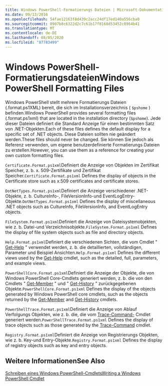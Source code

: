 ```yaml
---
title: Windows PowerShell-Formatierungs Dateien | Microsoft-Dokumentation
ms.date: 09/13/2016
ms.openlocfilehash: 54fae12163f8d439c2acc24df17ed140a556cba0
ms.sourcegitcommit: 0907b8c6322d2c7c61b17f8168d53452c8964b41
ms.translationtype: MT
ms.contentlocale: de-DE
ms.lasthandoff: 08/05/2020
ms.locfileid: "87783499"
---
```

# <a name="windows-powershell-formatting-files"></a><span data-ttu-id="3f6ac-102">Windows PowerShell-Formatierungsdateien</span><span class="sxs-lookup"><span data-stu-id="3f6ac-102">Windows PowerShell Formatting Files</span></span>

<span data-ttu-id="3f6ac-103">Windows PowerShell stellt mehrere Formatierungs Dateien (.format.ps1XML) bereit, die sich im Installationsverzeichnis ( `$pshome` ) befinden.</span><span class="sxs-lookup"><span data-stu-id="3f6ac-103">Windows PowerShell provides several formatting files (.format.ps1xml) that are located in the installation directory (`$pshome`).</span></span> <span data-ttu-id="3f6ac-104">Jede dieser Dateien definiert die Standard Anzeige für einen bestimmten Satz von .NET-Objekten.</span><span class="sxs-lookup"><span data-stu-id="3f6ac-104">Each of these files defines the default display for a specific set of .NET objects.</span></span> <span data-ttu-id="3f6ac-105">Diese Dateien sollten nie geändert werden.</span><span class="sxs-lookup"><span data-stu-id="3f6ac-105">These files should never be changed.</span></span> <span data-ttu-id="3f6ac-106">Sie können Sie jedoch als Referenz verwenden, um eigene benutzerdefinierte Formatierungs Dateien zu erstellen.</span><span class="sxs-lookup"><span data-stu-id="3f6ac-106">However, you can use them as a reference for creating your own custom formatting files.</span></span>

<span data-ttu-id="3f6ac-107">`Certificate.Format.ps1xml`Definiert die Anzeige von Objekten im Zertifikat Speicher, z. b. x. 509-Zertifikate und Zertifikat Speicher.</span><span class="sxs-lookup"><span data-stu-id="3f6ac-107">`Certificate.Format.ps1xml` Defines the display of objects in the Certificate store such as x.509 certificates and certificate stores.</span></span>

<span data-ttu-id="3f6ac-108">`DotNetTypes.Format.ps1xml`Definiert die Anzeige verschiedener .NET-Objekte, z. b. CultureInfo-, FileVersionInfo-und EventLogEntry-Objekte.</span><span class="sxs-lookup"><span data-stu-id="3f6ac-108">`DotNetTypes.Format.ps1xml` Defines the display of miscellaneous .NET objects such as CultureInfo, FileVersionInfo, and EventLogEntry objects.</span></span>

<span data-ttu-id="3f6ac-109">`FileSystem.Format.ps1xml`Definiert die Anzeige von Dateisystemobjekten, wie z. b. Datei-und Verzeichnisobjekte.</span><span class="sxs-lookup"><span data-stu-id="3f6ac-109">`FileSystem.Format.ps1xml` Defines the display of file system objects such as file and directory objects.</span></span>

<span data-ttu-id="3f6ac-110">`Help.Format.ps1xml`Definiert die verschiedenen Sichten, die vom Cmdlet " [Get-Help](/powershell/module/Microsoft.PowerShell.Core/Get-Help) " verwendet werden, z. b. die detaillierten, vollständigen, Parameter und Beispiel Ansichten.</span><span class="sxs-lookup"><span data-stu-id="3f6ac-110">`Help.Format.ps1xml` Defines the different views used by the [Get-Help](/powershell/module/Microsoft.PowerShell.Core/Get-Help) cmdlet, such as the detailed, full, parameters, and example views.</span></span>

<span data-ttu-id="3f6ac-111">`PowerShellCore.Format.ps1xml`Definiert die Anzeige der Objekte, die von Windows PowerShell Core-Cmdlets generiert werden, z. b. die von den Cmdlets " [Get-Member](/powershell/module/Microsoft.PowerShell.Utility/Get-Member) " und " [Get-History](/powershell/module/Microsoft.PowerShell.Core/Get-History) " zurückgegebenen Objekte.</span><span class="sxs-lookup"><span data-stu-id="3f6ac-111">`PowerShellCore.Format.ps1xml` Defines the display of the objects generated by Windows PowerShell core cmdlets, such as the objects returned by the [Get-Member](/powershell/module/Microsoft.PowerShell.Utility/Get-Member) and [Get-History](/powershell/module/Microsoft.PowerShell.Core/Get-History) cmdlets.</span></span>

<span data-ttu-id="3f6ac-112">`PowerShellTrace.Format.ps1xml`Definiert die Anzeige von Ablauf Verfolgungs Objekten, wie z. b. die, die vom [Trace-Command-](/powershell/module/Microsoft.PowerShell.Utility/Trace-Command) Cmdlet generiert werden.</span><span class="sxs-lookup"><span data-stu-id="3f6ac-112">`PowerShellTrace.Format.ps1xml` Defines the display of trace objects such as those generated by the [Trace-Command](/powershell/module/Microsoft.PowerShell.Utility/Trace-Command) cmdlet.</span></span>

<span data-ttu-id="3f6ac-113">`Registry.Format.ps1xml`Definiert die Anzeige von Registrierungs Objekten, wie z. b. Key-und Entry-Objekte.</span><span class="sxs-lookup"><span data-stu-id="3f6ac-113">`Registry.Format.ps1xml` Defines the display of registry objects such as key and entry objects.</span></span>

## <a name="see-also"></a><span data-ttu-id="3f6ac-114">Weitere Informationen</span><span class="sxs-lookup"><span data-stu-id="3f6ac-114">See Also</span></span>

[<span data-ttu-id="3f6ac-115">Schreiben eines Windows PowerShell-Cmdlets</span><span class="sxs-lookup"><span data-stu-id="3f6ac-115">Writing a Windows PowerShell Cmdlet</span></span>](../cmdlet/writing-a-windows-powershell-cmdlet.md)
